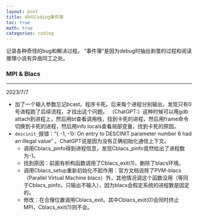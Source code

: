 ```yaml
---
layout: post
title: 49のCoding事件簿
toc: true
math: true
categories: coding
---
```


记录各种奇怪的bug和解决过程。
“事件簿”是因为debug时抽丝剥茧的过程和阅读推理小说有异曲同工之处。

### MPI & Blacs
---

2023/7/7
- 加了一个输入参数忘记bcast，程序卡死。后来每个进程分别输出，发现只有0号进程跑了后续流程，才找出这个问题。
（ChatGPT:）这种时候可以用gdb attach到进程上，然后用bt查看调用栈，找到卡死的进程，然后用frame命令切换到卡死的进程，然后用info locals查看局部变量，找到卡死的原因。
- `descinit_`报错：“{   -1,   -1}:  On entry to  DESCINIT parameter number    6 had an illegal value” 。ChatGPT说是因为没有正确初始化通信上下文。
  -  调用Cblacs_pinfo得到进程信息，发现Cblacs_pinfo竟然给出了进程数为-1。
  - 找到原因：前面有析构函数调用了Cblacs_exit(1)，删除了blacs环境。
  - 调用Cblacs_setup重新初始化不起作用：官方文档说除了PVM-blacs（Parallel Virtual Machine blacs）外，其他情况调这个函数没用（等同于Cblacs_pinfo，只输出不输入），因为blacs会假定系统的进程数是固定的。
  - 修改：在合理位置调用Cblacs_exit。其中Cblacs_exit(0)会同时终止MPI，Cblacs_exit(1)则不会。
